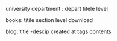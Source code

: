 university department :
    depart titele 
    level

books:
    titile
    section
    level
    download

blog:
    title
    -descip
    created at
    tags
    contents